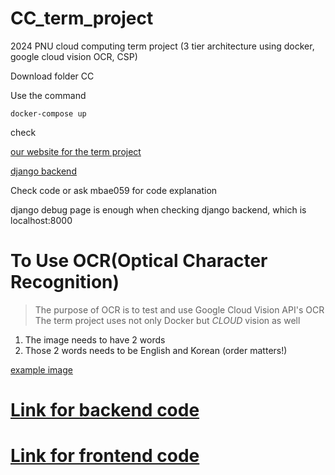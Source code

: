 # CC_term_project
2024 PNU cloud computing term project (3 tier architecture using docker, google cloud vision OCR, CSP)

Download folder CC

Use the command
```
docker-compose up
```

check

[our website for the term project](http://localhost:3000)

[django backend](http://localhost:8000)

Check code or ask mbae059 for code explanation

django debug page is enough when checking django backend, which is localhost:8000


# To Use OCR(Optical Character Recognition)

> The purpose of OCR is to test and use Google Cloud Vision API's OCR
> The term project uses not only Docker but *CLOUD* vision as well


1. The image needs to have 2 words
2. Those 2 words needs to be English and Korean (order matters!)

[example image](https://raw.githubusercontent.com/mbae059/CC_term_project/master/ocr_example.png)


# [Link for backend code](https://github.com/mbae059/CC_term_project_backend)
# [Link for frontend code](https://github.com/mbae059/CC_term_project_frontend)

